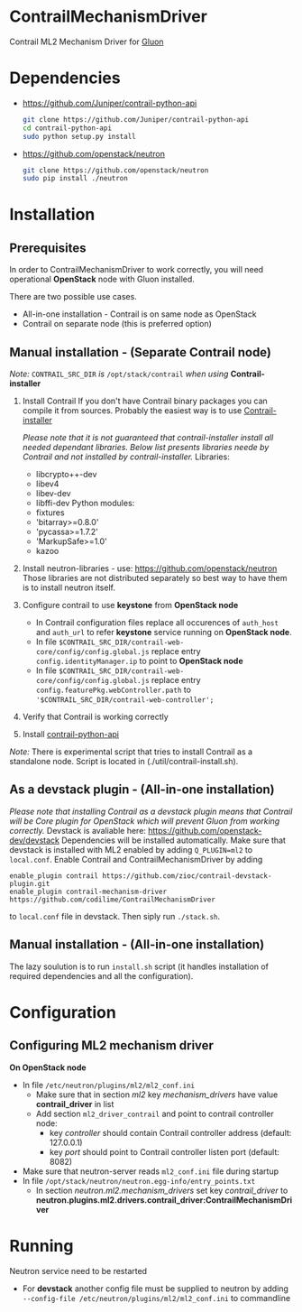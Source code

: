 ContrailMechanismDriver
=======================

Contrail ML2 Mechanism Driver for [Gluon](https://wiki.openstack.org/wiki/Gluon "Gluon wiki")

Dependencies
============

* https://github.com/Juniper/contrail-python-api
	```sh
	git clone https://github.com/Juniper/contrail-python-api
	cd contrail-python-api
	sudo python setup.py install
	```
* https://github.com/openstack/neutron
	```sh
	git clone https://github.com/openstack/neutron
	sudo pip install ./neutron
	```

Installation
============

Prerequisites
-------------
In order to ContrailMechanismDriver to work correctly, you will need operational **OpenStack** node with Gluon installed.

There are two possible use cases.
* All-in-one installation - Contrail is on same node as OpenStack
* Contrail on separate node (this is preferred option)

Manual installation - (Separate Contrail node)
----------------------------------------------
_Note:_ `CONTRAIL_SRC_DIR` _is_ `/opt/stack/contrail` _when using_ **Contrail-installer**

1. Install Contrail
	If you don't have Contrail binary packages you can compile it from sources. Probably the easiest way is to use [Contrail-installer](https://github.com/Juniper/contrail-installer)

	_Please note that it is not guaranteed that contrail-installer install all needed dependant libraries. Below list presents libraries neede by Contrail and not installed by contrail-installer._
	Libraries:
	* libcrypto++-dev
	* libev4
	* libev-dev
	* libffi-dev
	Python modules:
	* fixtures
	* 'bitarray>=0.8.0'
	* 'pycassa>=1.7.2'
	* 'MarkupSafe>=1.0'
	* kazoo
2. Install neutron-libraries - use: https://github.com/openstack/neutron
	Those libraries are not distributed separately so best way to have them is to install neutron itself.
3. Configure contrail to use **keystone** from **OpenStack node**
	* In Contrail configuration files replace all occurences of `auth_host` and `auth_url` to refer **keystone** service running on **OpenStack node**.
	* In file `$CONTRAIL_SRC_DIR/contrail-web-core/config/config.global.js` replace entry `config.identityManager.ip` to point to **OpenStack node**
	* In file `$CONTRAIL_SRC_DIR/contrail-web-core/config/config.global.js` replace entry `config.featurePkg.webController.path` to `'$CONTRAIL_SRC_DIR/contrail-web-controller';`
4. Verify that Contrail is working correctly
5. Install [contrail-python-api](https://github.com/Juniper/contrail-python-api)

_Note:_ There is experimental script that tries to install Contrail as a standalone node. Script is located in (./util/contrail-install.sh).

As a devstack plugin - (All-in-one installation)
------------------------------------------------
_Please note that installing Contrail as a devstack plugin means that Contrail will be Core plugin for OpenStack which will prevent Gluon from working correctly._
Devstack is avaliable here: https://github.com/openstack-dev/devstack
Dependencies will be installed automatically.
Make sure that devstack is installed with ML2 enabled by adding `Q_PLUGIN=ml2` to `local.conf`.
Enable Contrail and ContrailMechanismDriver by adding
```
enable_plugin contrail https://github.com/zioc/contrail-devstack-plugin.git
enable_plugin contrail-mechanism-driver https://github.com/codilime/ContrailMechanismDriver
```
to `local.conf` file in devstack.
Then siply run `./stack.sh`.

Manual installation - (All-in-one installation)
-----------------------------------------------

The lazy soulution is to run `install.sh` script (it handles installation of required dependencies and all the configuration).

Configuration
=============

Configuring ML2 mechanism driver
--------------------
**On OpenStack node**
* In file `/etc/neutron/plugins/ml2/ml2_conf.ini`
	* Make sure that in section *ml2* key *mechanism_drivers* have value **contrail_driver** in list
	* Add section `ml2_driver_contrail` and point to contrail controller node:
		- key *controller* should contain Contrail controller address (default: 127.0.0.1)
		- key *port* should point to Contrail controller listen port (default: 8082)
* Make sure that neutron-server reads `ml2_conf.ini` file during startup
* In file `/opt/stack/neutron/neutron.egg-info/entry_points.txt`
	* In section *neutron.ml2.mechanism_drivers* set key *contrail_driver* to **neutron.plugins.ml2.drivers.contrail_driver:ContrailMechanismDriver**

Running
=======

Neutron service need to be restarted

* For **devstack** another config file must be supplied to neutron by adding `--config-file /etc/neutron/plugins/ml2/ml2_conf.ini` to commandline
